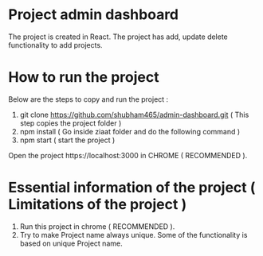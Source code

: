 # Project admin dashboard

The project is created in React. The project has add, update delete functionality to add projects.

# How to run the project

Below are the steps to copy and run the project :
1. git clone https://github.com/shubham465/admin-dashboard.git ( This step copies the project folder )
2. npm install ( Go inside ziaat folder and do the following command )
3. npm start ( start the project )

Open the project https://localhost:3000 in CHROME ( RECOMMENDED ).

# Essential information of the project ( Limitations of the project )

1. Run this project in chrome ( RECOMMENDED ).
2. Try to make Project name always unique. Some of the functionality is based on unique Project name. 